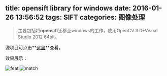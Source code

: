 title: opensift library for windows
date: 2016-01-26 13:56:52
tags: SIFT
categories: 图像处理 
---

> 主要包括将**opensift**迁移至windows的工作，使用OpenCV 3.0+Visual Studio 2012 64bit。

源项目可点击**[这里](https://github.com/lifesider/opensift-for-windows)**查看。

效果展示：

![feat](/images/beaver_feat.png)
![match](/images/Matches.png)

